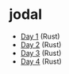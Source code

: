 # jodal

- [Day 1](aoc-rs/src/day01.rs) (Rust)
- [Day 2](aoc-rs/src/day02.rs) (Rust)
- [Day 3](aoc-rs/src/day03.rs) (Rust)
- [Day 4](aoc-rs/src/day04.rs) (Rust)
